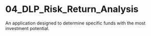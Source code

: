 # 04_DLP_Risk_Return_Analysis
An application designed to determine specific funds with the most investment potential.
